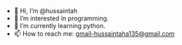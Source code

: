 - 👋 Hi, I’m @hussaintah
- 👀 I’m interested in programming.
- 🌱 I’m currently learning python.
- 📫 How to reach me: gmail-hussaintaha135@gmail.com

<!---
hussaintah/hussaintah is a ✨ special ✨ repository because its `README.md` (this file) appears on your GitHub profile.
You can click the Preview link to take a look at your changes.
--->
